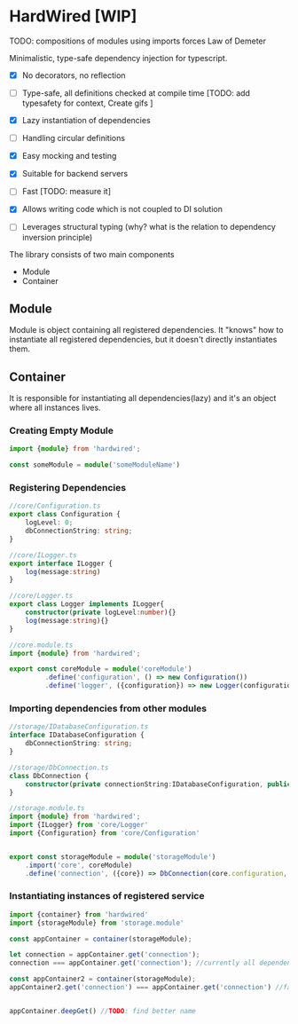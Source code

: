 # HardWired [WIP]

TODO: compositions of modules using imports forces Law of Demeter

Minimalistic, type-safe dependency injection for typescript.

- [x] No decorators, no reflection
- [ ] Type-safe, all definitions checked at compile time [TODO: add typesafety for context, Create gifs ] 
- [x] Lazy instantiation of dependencies
- [ ] Handling circular definitions
- [x] Easy mocking and testing
- [x] Suitable for backend servers 
- [ ] Fast [TODO: measure it]
- [x] Allows writing code which is not coupled to DI solution
- [ ] Leverages structural typing (why? what is the relation to dependency inversion principle) 

 
The library consists of two main components
- Module
- Container

## Module
Module is object containing all registered dependencies. It "knows" how to instantiate all registered dependencies, but it doesn't directly instantiates them.

## Container
It is responsible for instantiating all dependencies(lazy) and it's an object where all instances lives. 

### Creating Empty Module
```typescript
import {module} from 'hardwired';

const someModule = module('someModuleName')
```


### Registering Dependencies

```typescript
//core/Configuration.ts
export class Configuration {
    logLevel: 0;
    dbConnectionString: string;
}

//core/ILogger.ts
export interface ILogger {
    log(message:string)
}

//core/Logger.ts
export class Logger implements ILogger{
    constructor(private logLevel:number){}
    log(message:string){}
}

//core.module.ts
import {module} from 'hardwired';

export const coreModule = module('coreModule')
         .define('configuration', () => new Configuration())
         .define('logger', ({configuration}) => new Logger(configuration.logLevel))
```

### Importing dependencies from other modules

```typescript
//storage/IDatabaseConfiguration.ts
interface IDatabaseConfiguration {
    dbConnectionString: string;
}

//storage/DbConnection.ts
class DbConnection {
    constructor(private connectionString:IDatabaseConfiguration, public logger:ILogger){}
}

//storage.module.ts
import {module} from 'hardwired';
import {ILogger} from 'core/Logger'
import {Configuration} from 'core/Configuration'


export const storageModule = module('storageModule')
    .import('core', coreModule)
    .define('connection', ({core}) => DbConnection(core.configuration, core.logger)) 
```

### Instantiating instances of registered service

```typescript
import {container} from 'hardwired'
import {storageModule} from 'storage.module'

const appContainer = container(storageModule);

let connection = appContainer.get('connection');
connection === appContainer.get('connection'); //currently all dependencies all singletons (in scope of single container instance)

const appContainer2 = container(storageModule);
appContainer2.get('connection') === appContainer.get('connection') //false


appContainer.deepGet() //TODO: find better name

```

 
